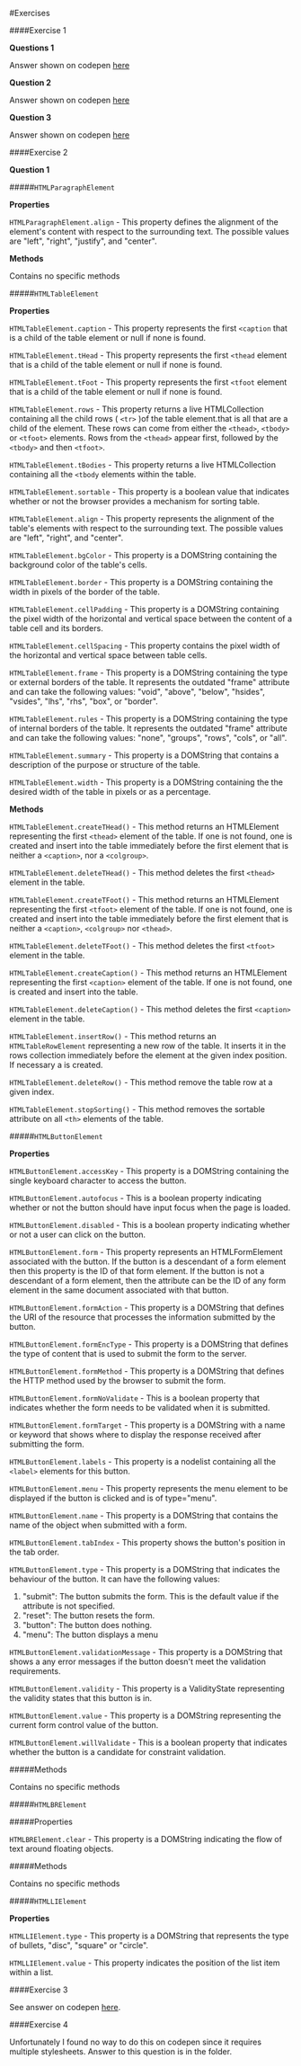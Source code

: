 #Exercises

####Exercise 1

**Questions 1**

Answer shown on codepen [here](http://codepen.io/imanuelgittens/pen/ygExPN)

**Question 2**

Answer shown on codepen [here](http://codepen.io/imanuelgittens/pen/QdxVmL)

**Question 3**

Answer shown on codepen [here](http://codepen.io/imanuelgittens/pen/qRKMYV)


####Exercise 2

**Question 1**

#####`HTMLParagraphElement`

**Properties**

`HTMLParagraphElement.align` - This property defines the alignment of the element's content with respect to the surrounding text. The possible values are "left", "right", "justify", and "center".

**Methods**

Contains no specific methods




#####`HTMLTableElement`

**Properties**

`HTMLTableElement.caption` - This property represents the first `<caption` that is a child of the table element or null if none is found.

`HTMLTableElement.tHead` - This property represents the first `<thead` element that is a child of the table element or null if none is found.

`HTMLTableElement.tFoot` - This property represents the first `<tfoot` element that is a child of the table element or null if none is found.

`HTMLTableElement.rows` - This property returns a live HTMLCollection containing all the child rows ( `<tr>` )of the table element.that is all <tr> that are a child of the element. These rows can come from either the `<thead>`, `<tbody>` or `<tfoot>` elements. Rows from the `<thead>` appear first, followed by the `<tbody>` and then `<tfoot>`.

`HTMLTableElement.tBodies` - This property returns a live HTMLCollection containing all the `<tbody` elements within the table.

`HTMLTableElement.sortable` - This property is a boolean value that indicates whether or not the browser provides a mechanism for sorting table.

`HTMLTableElement.align` - This property represents the alignment of the table's elements with respect to the surrounding text. The possible values are "left", "right", and "center".

`HTMLTableElement.bgColor` - This property is a DOMString containing the background color of the table's cells.

 `HTMLTableElement.border` - This property is a DOMString containing the width in pixels of the border of the table.

 `HTMLTableElement.cellPadding` - This property is a DOMString containing the pixel width of the horizontal and vertical space between the content of a table cell and its borders.

 `HTMLTableElement.cellSpacing` - This property contains the pixel width of the horizontal and vertical space between table cells.

 `HTMLTableElement.frame` - This property is a DOMString containing the type or external borders of the table. It represents the outdated "frame" attribute and can take the following values: "void", "above", "below", "hsides", "vsides", "lhs", "rhs", "box", or "border".

`HTMLTableElement.rules` - This property is a DOMString containing the type of internal borders of the table. It represents the outdated "frame" attribute and can take the following values: "none", "groups", "rows", "cols", or "all".

`HTMLTableElement.summary` - This property is a DOMString that contains a description of the purpose or structure of the table.

 `HTMLTableElement.width` - This property is a DOMString containing the the desired width of the table in pixels or as a percentage.

 **Methods**

 `HTMLTableElement.createTHead()` - This method returns an HTMLElement representing the first `<thead>` element of the table. If one is not found, one is created and insert into the table immediately before the first element that is neither a `<caption>`, nor a `<colgroup>`.

 `HTMLTableElement.deleteTHead()` - This method deletes the first `<thead>` element in the table.

 `HTMLTableElement.createTFoot()` - This method returns an HTMLElement representing the first `<tfoot>` element of the table. If one is not found, one is created and insert into the table immediately before the first element that is neither a `<caption>`, `<colgroup>` nor `<thead>`.

 `HTMLTableElement.deleteTFoot()` - This method deletes the first `<tfoot>` element in the table.

 `HTMLTableElement.createCaption()` - This method returns an HTMLElement representing the first `<caption>` element of the table. If one is not found, one is created and insert into the table.

 `HTMLTableElement.deleteCaption()` - This method deletes the first `<caption>` element in the table.

 `HTMLTableElement.insertRow()` - This method returns an `HTMLTableRowElement` representing a new row of the table. It inserts it in the rows collection immediately before the <tr> element at the given index position. If necessary a <tbody> is created.

 `HTMLTableElement.deleteRow()` - This method remove the table row at a given index.

 `HTMLTableElement.stopSorting()` - This method removes the sortable attribute on all `<th>` elements of the table.



 #####`HTMLButtonElement`

 **Properties**

`HTMLButtonElement.accessKey` - This property is a DOMString containing the single keyboard character to access the button.

 `HTMLButtonElement.autofocus` - This is a boolean property indicating whether or not the button should have input focus when the page is loaded.

 `HTMLButtonElement.disabled` - This is a boolean property indicating whether or not a user can click on the button.

 `HTMLButtonElement.form` - This property represents an HTMLFormElement associated with the button. If the button is a descendant of a form element then this property is the ID of that form element. If the button is not a descendant of a form element, then the attribute can be the ID of any form element in the same document associated with that button.

 `HTMLButtonElement.formAction` - This property is a DOMString that defines the URI of the resource that processes the information submitted by the button.

 `HTMLButtonElement.formEncType` - This property is a DOMString that defines the type of content that is used to submit the form to the server.

 `HTMLButtonElement.formMethod` - This property is a DOMString that defines the HTTP method used by the browser to submit the form.

 `HTMLButtonElement.formNoValidate` - This is a boolean property that indicates whether the form needs to be validated when it is submitted.

 `HTMLButtonElement.formTarget` - This property is a DOMString with a name or keyword that shows where to display the response received after submitting the form.

`HTMLButtonElement.labels` - This property is a nodelist containing all the `<label>` elements for this button.

`HTMLButtonElement.menu` - This property represents the menu element to be displayed if the button is clicked and is of type="menu".

`HTMLButtonElement.name` - This property is a DOMString that contains the name of the object when submitted with a form.

`HTMLButtonElement.tabIndex` - This property shows the button's position in the tab order.

`HTMLButtonElement.type` - This property is a DOMString that indicates the behaviour of the button. It can have the following values:
1. "submit": The button submits the form. This is the default value if the attribute is not specified.
2. "reset": The button resets the form.
3. "button": The button does nothing.
4. "menu": The button displays a menu

`HTMLButtonElement.validationMessage` - This property is a DOMString that shows a any error messages if the button doesn't meet the validation requirements.

`HTMLButtonElement.validity` - This property is a ValidityState representing the validity states that this button is in.

`HTMLButtonElement.value` - This property is a DOMString representing the current form control value of the button.

`HTMLButtonElement.willValidate` - This is a boolean property that indicates whether the button is a candidate for constraint validation.

#####Methods

Contains no specific methods

#####`HTMLBRElement`

#####Properties

`HTMLBRElement.clear` - This property is a DOMString indicating the flow of text around floating objects.

#####Methods

Contains no specific methods

#####`HTMLLIElement`

**Properties**

`HTMLLIElement.type` - This property is a DOMString that represents the type of bullets, "disc", "square" or "circle".

`HTMLLIElement.value` - This property indicates the position of the list item within a list.

####Exercise 3


See answer on codepen [here](http://codepen.io/imanuelgittens/pen/MJqJOG).

####Exercise 4

Unfortunately I found no way to do this on codepen since it requires multiple stylesheets. Answer to this question is in the folder.

